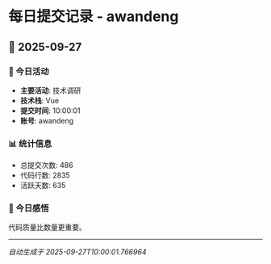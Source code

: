 # 每日提交记录 - awandeng

## 📅 2025-09-27

### 🎯 今日活动
- **主要活动**: 技术调研
- **技术栈**: Vue
- **提交时间**: 10:00:01
- **账号**: awandeng

### 📊 统计信息
- 总提交次数: 486
- 代码行数: 2835
- 活跃天数: 635

### 💭 今日感悟
代码质量比数量更重要。

---
*自动生成于 2025-09-27T10:00:01.766964*

